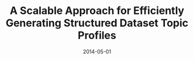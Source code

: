---
title: "A Scalable Approach for Efficiently Generating Structured Dataset Topic Profiles"
collection: publications
permalink: /publication/2014-DBLP_conf_esws_FetahuDNCTN14
date: 2014-05-01
venue: 'The Semantic Web: Trends and Challenges - 11th International Conference, ESWC 2014, Anissaras, Crete, Greece, May 25-29, 2014. Proceedings'
---